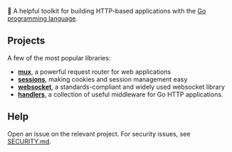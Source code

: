 🦍 A helpful toolkit for building HTTP-based applications with the [Go programming language](https://go.dev/).

## Projects

A few of the most popular libraries:

* [**mux**](https://github.com/gorilla/mux), a powerful request router for web applications
* [**sessions**](https://github.com/gorilla/sessions), making cookies and session management easy
* [**websocket**](https://github.com/gorilla/websocket), a standards-compliant and widely used websocket library
* [**handlers**](https://github.com/gorilla/handlers), a collection of useful middleware for Go HTTP applications.

## Help 

Open an issue on the relevant project. For security issues, see [SECURITY.md](https://github.com/gorilla/.github/blob/master/SECURITY.md).

